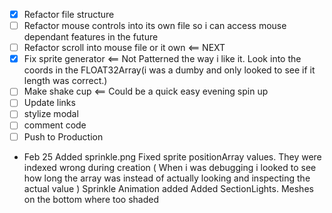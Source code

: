 - [x] Refactor file structure
- [ ] Refactor mouse controls into its own file so i can access mouse dependant features in the future
- [ ] Refactor scroll into mouse file or it own <== NEXT
- [x] Fix sprite generator <== Not Patterned the way i like it. Look into the coords in the FLOAT32Array(i was a dumby and only looked to see if it length was correct.)
- [ ] Make shake cup <== Could be a quick easy evening spin up
- [ ] Update links
- [ ] stylize modal
- [ ] comment code
- [ ] Push to Production

- Feb 25
  Added sprinkle.png
  Fixed sprite positionArray values. They were indexed wrong during creation
  ( When i was debugging i looked to see how long the array was instead of actually looking and inspecting the actual value )
  Sprinkle Animation added
  Added SectionLights. Meshes on the bottom where too shaded

